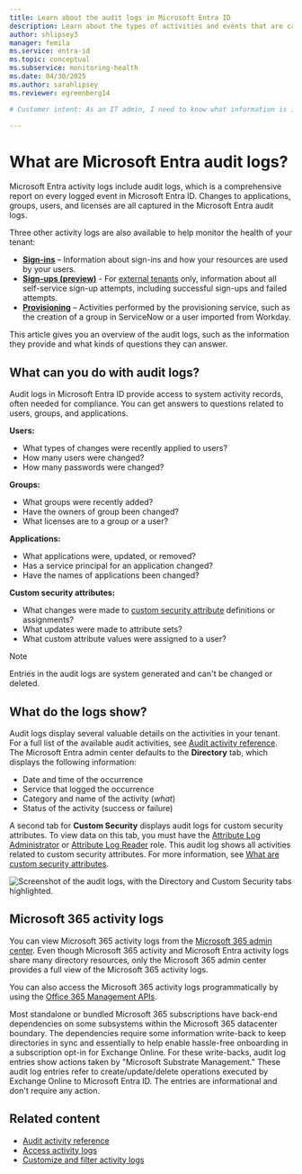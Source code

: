 ```yaml
---
title: Learn about the audit logs in Microsoft Entra ID
description: Learn about the types of activities and events that are captured in Microsoft Entra audit logs and how you can use the logs for troubleshooting.
author: shlipsey3
manager: femila
ms.service: entra-id
ms.topic: conceptual
ms.subservice: monitoring-health
ms.date: 04/30/2025
ms.author: sarahlipsey
ms.reviewer: egreenberg14

# Customer intent: As an IT admin, I need to know what information is included in the Microsoft Entra audit logs so I know what to look for when I need to troubleshoot an issue.

---
```


# What are Microsoft Entra audit logs?

Microsoft Entra activity logs include audit logs, which is a comprehensive report on every logged event in Microsoft Entra ID. Changes to applications, groups, users, and licenses are all captured in the Microsoft Entra audit logs.

Three other activity logs are also available to help monitor the health of your tenant:

- **[Sign-ins](concept-sign-ins.md)** – Information about sign-ins and how your resources are used by your users.
- **[Sign-ups (preview)](concept-sign-ups.md)** - For [external tenants](../../external-id/tenant-configurations.md) only, information about all self-service sign-up attempts, including successful sign-ups and failed attempts.
- **[Provisioning](concept-provisioning-logs.md)** – Activities performed by the provisioning service, such as the creation of a group in ServiceNow or a user imported from Workday.

This article gives you an overview of the audit logs, such as the information they provide and what kinds of questions they can answer.

## What can you do with audit logs?

Audit logs in Microsoft Entra ID provide access to system activity records, often needed for compliance. You can get answers to questions related to users, groups, and applications.

**Users:**

- What types of changes were recently applied to users?
- How many users were changed?
- How many passwords were changed?

**Groups:**

- What groups were recently added?
- Have the owners of group been changed?
- What licenses are to a group or a user?

**Applications:**

- What applications were, updated, or removed?
- Has a service principal for an application changed?
- Have the names of applications been changed?

**Custom security attributes:**

- What changes were made to [custom security attribute](../../fundamentals/custom-security-attributes-overview.md) definitions or assignments?
- What updates were made to attribute sets?
- What custom attribute values were assigned to a user?

> [!NOTE]
> Entries in the audit logs are system generated and can't be changed or deleted.

## What do the logs show?

Audit logs display several valuable details on the activities in your tenant. For a full list of the available audit activities, see [Audit activity reference](reference-audit-activities.md). The Microsoft Entra admin center defaults to the **Directory** tab, which displays the following information:

- Date and time of the occurrence
- Service that logged the occurrence
- Category and name of the activity (*what*) 
- Status of the activity (success or failure)

A second tab for **Custom Security** displays audit logs for custom security attributes. To view data on this tab, you must have the [Attribute Log Administrator](../../identity/role-based-access-control/permissions-reference.md#attribute-log-administrator) or [Attribute Log Reader](../../identity/role-based-access-control/permissions-reference.md#attribute-log-reader) role. This audit log shows all activities related to custom security attributes. For more information, see [What are custom security attributes](../../fundamentals/custom-security-attributes-overview.md).

![Screenshot of the audit logs, with the Directory and Custom Security tabs highlighted.](media/concept-audit-logs/audit-log-tabs.png)

## Microsoft 365 activity logs

You can view Microsoft 365 activity logs from the [Microsoft 365 admin center](/microsoft-365/admin/admin-overview/admin-center-overview). Even though Microsoft 365 activity and Microsoft Entra activity logs share many directory resources, only the Microsoft 365 admin center provides a full view of the Microsoft 365 activity logs.

You can also access the Microsoft 365 activity logs programmatically by using the [Office 365 Management APIs](/office/office-365-management-api/office-365-management-apis-overview).

Most standalone or bundled Microsoft 365 subscriptions have back-end dependencies on some subsystems within the Microsoft 365 datacenter boundary. The dependencies require some information write-back to keep directories in sync and essentially to help enable hassle-free onboarding in a subscription opt-in for Exchange Online. For these write-backs, audit log entries show actions taken by "Microsoft Substrate Management." These audit log entries refer to create/update/delete operations executed by Exchange Online to Microsoft Entra ID. The entries are informational and don't require any action.

## Related content

- [Audit activity reference](reference-audit-activities.md)
- [Access activity logs](howto-access-activity-logs.md)
- [Customize and filter activity logs](howto-customize-filter-logs.md)